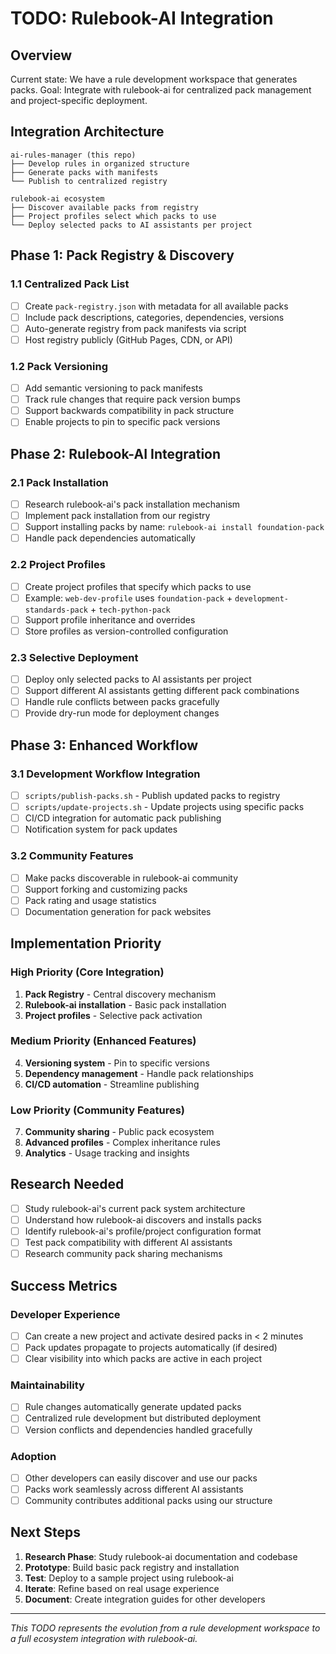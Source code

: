 # TODO: Rulebook-AI Integration

## Overview

Current state: We have a rule development workspace that generates packs.
Goal: Integrate with rulebook-ai for centralized pack management and project-specific deployment.

## Integration Architecture

```
ai-rules-manager (this repo)
├── Develop rules in organized structure
├── Generate packs with manifests
└── Publish to centralized registry

rulebook-ai ecosystem
├── Discover available packs from registry
├── Project profiles select which packs to use
└── Deploy selected packs to AI assistants per project
```

## Phase 1: Pack Registry & Discovery

### 1.1 Centralized Pack List
- [ ] Create `pack-registry.json` with metadata for all available packs
- [ ] Include pack descriptions, categories, dependencies, versions
- [ ] Auto-generate registry from pack manifests via script
- [ ] Host registry publicly (GitHub Pages, CDN, or API)

### 1.2 Pack Versioning
- [ ] Add semantic versioning to pack manifests
- [ ] Track rule changes that require pack version bumps
- [ ] Support backwards compatibility in pack structure
- [ ] Enable projects to pin to specific pack versions

## Phase 2: Rulebook-AI Integration

### 2.1 Pack Installation
- [ ] Research rulebook-ai's pack installation mechanism
- [ ] Implement pack installation from our registry
- [ ] Support installing packs by name: `rulebook-ai install foundation-pack`
- [ ] Handle pack dependencies automatically

### 2.2 Project Profiles
- [ ] Create project profiles that specify which packs to use
- [ ] Example: `web-dev-profile` uses `foundation-pack` + `development-standards-pack` + `tech-python-pack`
- [ ] Support profile inheritance and overrides
- [ ] Store profiles as version-controlled configuration

### 2.3 Selective Deployment
- [ ] Deploy only selected packs to AI assistants per project
- [ ] Support different AI assistants getting different pack combinations
- [ ] Handle rule conflicts between packs gracefully
- [ ] Provide dry-run mode for deployment changes

## Phase 3: Enhanced Workflow

### 3.1 Development Workflow Integration
- [ ] `scripts/publish-packs.sh` - Publish updated packs to registry
- [ ] `scripts/update-projects.sh` - Update projects using specific packs
- [ ] CI/CD integration for automatic pack publishing
- [ ] Notification system for pack updates

### 3.2 Community Features
- [ ] Make packs discoverable in rulebook-ai community
- [ ] Support forking and customizing packs
- [ ] Pack rating and usage statistics
- [ ] Documentation generation for pack websites

## Implementation Priority

### High Priority (Core Integration)
1. **Pack Registry** - Central discovery mechanism
2. **Rulebook-ai installation** - Basic pack installation
3. **Project profiles** - Selective pack activation

### Medium Priority (Enhanced Features)
4. **Versioning system** - Pin to specific versions
5. **Dependency management** - Handle pack relationships
6. **CI/CD automation** - Streamline publishing

### Low Priority (Community Features)
7. **Community sharing** - Public pack ecosystem
8. **Advanced profiles** - Complex inheritance rules
9. **Analytics** - Usage tracking and insights

## Research Needed

- [ ] Study rulebook-ai's current pack system architecture
- [ ] Understand how rulebook-ai discovers and installs packs
- [ ] Identify rulebook-ai's profile/project configuration format
- [ ] Test pack compatibility with different AI assistants
- [ ] Research community pack sharing mechanisms

## Success Metrics

### Developer Experience
- [ ] Can create a new project and activate desired packs in < 2 minutes
- [ ] Pack updates propagate to projects automatically (if desired)
- [ ] Clear visibility into which packs are active in each project

### Maintainability
- [ ] Rule changes automatically generate updated packs
- [ ] Centralized rule development but distributed deployment
- [ ] Version conflicts and dependencies handled gracefully

### Adoption
- [ ] Other developers can easily discover and use our packs
- [ ] Packs work seamlessly across different AI assistants
- [ ] Community contributes additional packs using our structure

## Next Steps

1. **Research Phase**: Study rulebook-ai documentation and codebase
2. **Prototype**: Build basic pack registry and installation
3. **Test**: Deploy to a sample project using rulebook-ai
4. **Iterate**: Refine based on real usage experience
5. **Document**: Create integration guides for other developers

---

*This TODO represents the evolution from a rule development workspace to a full ecosystem integration with rulebook-ai.*